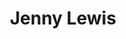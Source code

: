 ---
title: "Jenny Lewis"
summary: "Jennifer Diane Lewis is an American singer-songwriter, musician, and actress. She was the lead singer, rhythm guitarist, and keyboardist for the indie rock band Rilo Kiley.
Lewis gained prominence in the 1980s as a child actress, appearing in the films Troop Beverly Hills and The Wizard and the television series Brooklyn Bridge . In the mid-1990s, Lewis semi-retired from acting to focus on her musical career, and formed Rilo Kiley in 1998 with fellow former child actor Blake Sennett. Rilo Kiley released four albums before they disbanded in 2014. Lewis has released four solo albums: Rabbit Fur Coat , Acid Tongue , The Voyager and On the Line . In addition to Rilo Kiley and her solo career, Lewis has been a member of the Postal Service, Jenny & Johnny, and Nice as Fuck."
image: "jenny-lewis.jpg"
apple_music_artist_url: "https://music.apple.com/gb/artist/jenny-lewis/117038088"
wikipedia_url: "https://en.wikipedia.org/wiki/Jenny_Lewis"
---